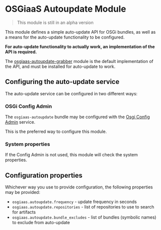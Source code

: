 # OSGiaaS Autoupdate Module

> This module is still in an alpha version

This module defines a simple auto-update API for OSGi bundles, as well as a means for the auto-update functionality
to be configured.

**For auto-update functionality to actually work, an implementation of the API is required.**

The [osgiaas-autoupdate-grabber](osgiaas-autoupdate-grabber.md) module is the default implementation of the API,
and must be installed for auto-update to work.

## Configuring the auto-update service

The auto-update service can be configured in two different ways:

### OSGi Config Admin

The `osgiaas-autoupdate` bundle may be configured with the
[Osgi Config Admin](http://felix.apache.org/documentation/subprojects/apache-felix-config-admin.html) service.

This is the preferred way to configure this module.

### System properties

If the Config Admin is not used, this module will check the system properties.

## Configuration properties

Whichever way you use to provide configuration, the following properties may be provided:

* `osgiaas.autoupdate.frequency` - update frequency in seconds
* `osgiaas.autoupdate.repositories` - list of repositories to use to search for artifacts
* `osgiaas.autoupdate.bundle_excludes` - list of bundles (symbolic names) to exclude from auto-update
